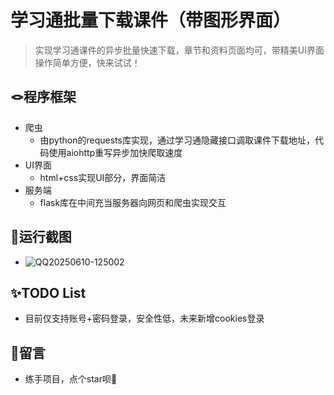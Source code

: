 # 学习通批量下载课件（带图形界面）
> 实现学习通课件的异步批量快速下载，章节和资料页面均可，带精美UI界面操作简单方便，快来试试！

## 🪢程序框架
- 爬虫
  - 由python的requests库实现，通过学习通隐藏接口调取课件下载地址，代码使用aiohttp重写异步加快爬取速度
- UI界面
  - html+css实现UI部分，界面简洁
- 服务端
  - flask库在中间充当服务器向网页和爬虫实现交互

## 🎇运行截图
- ![QQ20250610-125002](https://github.com/user-attachments/assets/1ba2de48-8e8d-4397-bcd2-43962093ebcd)



 ## ✨TODO List
- 目前仅支持账号+密码登录，安全性低，未来新增cookies登录

## 💖留言
- 练手项目，点个star呗🥰
